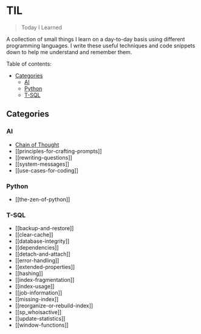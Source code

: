 # TIL

> Today I Learned

A collection of small things I learn on a day-to-day basis using different programming languages. I write these useful techniques and code snippets down to help me understand and remember them.

Table of contents:

- [Categories](#categories)
  - [AI](#ai)
  - [Python](#python)
  - [T-SQL](#t-sql)

## Categories

### AI

- [Chain of Thought](AI/chain-of-thought.md)
- [[principles-for-crafting-prompts]]
- [[rewriting-questions]]
- [[system-messages]]
- [[use-cases-for-coding]]

### Python

- [[the-zen-of-python]]

### T-SQL

- [[backup-and-restore]]
- [[clear-cache]]
- [[database-integrity]]
- [[dependencies]]
- [[detach-and-attach]]
- [[error-handling]]
- [[extended-properties]]
- [[hashing]]
- [[index-fragmentation]]
- [[index-usage]]
- [[job-information]]
- [[missing-index]]
- [[reorganize-or-rebuild-index]]
- [[sp_whoisactive]]
- [[update-statistics]]
- [[window-functions]]
